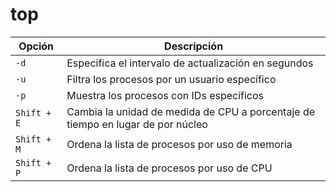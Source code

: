 # top

| Opción         | Descripción                                   |
| --------------- | --------------------------------------------- |
| `-d`            | Especifica el intervalo de actualización en segundos  |
| `-u`            | Filtra los procesos por un usuario específico  |
| `-p`            | Muestra los procesos con IDs específicos      |
| `Shift + E`     | Cambia la unidad de medida de CPU a porcentaje de tiempo en lugar de por núcleo  |
| `Shift + M`     | Ordena la lista de procesos por uso de memoria  |
| `Shift + P`     | Ordena la lista de procesos por uso de CPU      |
